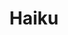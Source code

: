 ---
description: Haiku is an open-source operating system that specifically targets personal
  computing. Inspired by the BeOS, Haiku is fast, simple to use, easy to learn and
  yet very powerful.
layout: stand
logo: stands/haiku/logo.png
new_this_year: |
  <p>Since last FOSDEM we had a Beta2 release last June which fixes 900 bugs from Beta1 and adds 2800 commits to it:</p>
  <ol>
    <li>It brings HiDPI support.</li>
    <li>During GSoC2020 the Input Preferences were reworked a lot to handle multiple devices.</li>
    <li>The Installation now supports excluding optional packages that are included on the installation medium.</li>
    <li>And there is even an upgrade path available from Haiku R1 Beta 1 to Beta 2 so you don't have to reinstall.</li>
    <li>Hardware support is also improved, with NVMe drives, and improvements on XHCI.</li>
    <li>Documentation was also improved, like on the layout support.</li>
    <li>The WebKit version used by WebPositive was updated.</li>
    <li>Various applications were also ported or updated like LibreOffice, Telegram, Okular, Krita, AQEMU and some more games.</li>
    <li>And new applications are also written, like Medo, a video editor.</li>
    <li>We also ran a system sounds contest, and started a wallpaper contest.</li>
    <li>While we focus on x86, ports to other architectures is still ongoing, and might give some interesting updates in the coming year.</li>
  </ol>
showcase: |
  <p>We will be demonstrating all the neat features that makes Haiku special for us: indexed metadata in the filesystem, x-ray navigation, sliding tabs and  window grouping.</p>
  <p>We also want to hear from people testing Haiku, how it worked for them, or not. We will guide you to create bug reports.</p>
  <p>We will walk
   curious people into installing Haiku in a VM or on real hardware.</p>
  <p>And we love
   stories of fond memories of BeOS and how Haiku brings those back.</p>
  <p>People
   interested into coding can also meet our developers, see where they can learn
   to program their own application, or write a recipe for HaikuPorter to port an
   existing one.</p>
  <p>And you'll see the faces of some coders you maybe already know
   from the IRC channels.</p
  <p>Oh, and while we won't be able to get your DVDs
   hand-to-hand, we still have some to ship :-)</p>
themes:
- Operating systems
title: Haiku
website: https://www.haiku-os.org/
show_on_overview: true
chatroom: haiku
---
